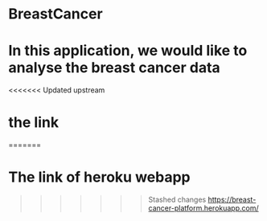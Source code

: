 # BreastCancer
# In this application, we would like to analyse the breast cancer data
<<<<<<< Updated upstream
# the link
=======
# The link of heroku webapp
>>>>>>> Stashed changes
https://breast-cancer-platform.herokuapp.com/
